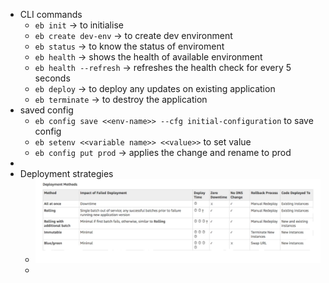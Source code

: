 - CLI commands
	- `eb init` -> to initialise
	- `eb create dev-env` -> to create dev environment
	- `eb status` -> to know the status of enviroment
	- `eb health` -> shows the health of available environment
	- `eb health --refresh` -> refreshes the health check for every 5 seconds
	- `eb deploy` -> to deploy any updates on existing application
	- `eb terminate` -> to destroy the application
- saved config
	- `eb config save <<env-name>> --cfg initial-configuration` to save config
	- `eb setenv <<variable name>> <<value>>` to set value
	- `eb config put prod` -> applies the change and rename to prod
-
- Deployment strategies
	- ![image.png](../assets/image_1654109033025_0.png)
	-